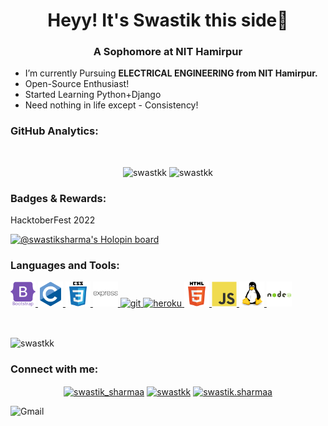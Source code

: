 <h1 align="center">Heyy! It's Swastik this side👋</h1>
<h3 align="center">A Sophomore at NIT Hamirpur</h3>

- I’m currently Pursuing **ELECTRICAL ENGINEERING from NIT Hamirpur.**
- Open-Source Enthusiast!
- Started Learning Python+Django
- Need nothing in life except - Consistency!

<h3>GitHub Analytics:</h3>
<br>
 <p align="center">
    <img src="https://github-readme-stats.vercel.app/api?username=swastkk&show_icons=true&theme=tokyonight" alt="swastkk" style="width:40%;"/>
    <img src="https://github-readme-streak-stats.herokuapp.com/?user=swastkk&layout=compact&theme=tokyonight" alt="swastkk" style="width:40%;"/>
  </p>
  <h3>Badges & Rewards:</h3>
HacktoberFest 2022

[![@swastiksharma's Holopin board](https://holopin.me/swastiksharma)](https://holopin.io/@swastiksharma)


<h3 align="left">Languages and Tools:</h3>
<p align="left"> <a href="https://getbootstrap.com" target="_blank" rel="noreferrer"> <img src="https://raw.githubusercontent.com/devicons/devicon/master/icons/bootstrap/bootstrap-plain-wordmark.svg" alt="bootstrap" width="40" height="40"/> </a> <a href="https://www.cprogramming.com/" target="_blank" rel="noreferrer"> <img src="https://raw.githubusercontent.com/devicons/devicon/master/icons/c/c-original.svg" alt="c" width="40" height="40"/> </a> <a href="https://www.w3schools.com/css/" target="_blank" rel="noreferrer"> <img src="https://raw.githubusercontent.com/devicons/devicon/master/icons/css3/css3-original-wordmark.svg" alt="css3" width="40" height="40"/> </a> <a href="https://expressjs.com" target="_blank" rel="noreferrer"> <img src="https://raw.githubusercontent.com/devicons/devicon/master/icons/express/express-original-wordmark.svg" alt="express" width="40" height="40"/> </a> <a href="https://git-scm.com/" target="_blank" rel="noreferrer"> <img src="https://www.vectorlogo.zone/logos/git-scm/git-scm-icon.svg" alt="git" width="40" height="40"/> </a> <a href="https://heroku.com" target="_blank" rel="noreferrer"> <img src="https://www.vectorlogo.zone/logos/heroku/heroku-icon.svg" alt="heroku" width="40" height="40"/> </a> <a href="https://www.w3.org/html/" target="_blank" rel="noreferrer"> <img src="https://raw.githubusercontent.com/devicons/devicon/master/icons/html5/html5-original-wordmark.svg" alt="html5" width="40" height="40"/> </a> <a href="https://developer.mozilla.org/en-US/docs/Web/JavaScript" target="_blank" rel="noreferrer"> <img src="https://raw.githubusercontent.com/devicons/devicon/master/icons/javascript/javascript-original.svg" alt="javascript" width="40" height="40"/> </a> <a href="https://www.linux.org/" target="_blank" rel="noreferrer"> <img src="https://raw.githubusercontent.com/devicons/devicon/master/icons/linux/linux-original.svg" alt="linux" width="40" height="40"/> </a> <a href="https://nodejs.org" target="_blank" rel="noreferrer"> <img src="https://raw.githubusercontent.com/devicons/devicon/master/icons/nodejs/nodejs-original-wordmark.svg" alt="nodejs" width="40" height="40"/> </a> </p>
<br>
<p><img align="center" src="https://github-readme-stats.vercel.app/api/top-langs?username=swastkk&show_icons=true&locale=en&layout=compact&theme=tokyonight" alt="swastkk" /></p>
<h3 align="left">Connect with me:</h3>
<p align="center">
<a href="https://twitter.com/swastik_sharmaa" target="blank"><img align="center" src="https://raw.githubusercontent.com/rahuldkjain/github-profile-readme-generator/master/src/images/icons/Social/twitter.svg" alt="swastik_sharmaa" height="30" width="40" /></a>
<a href="https://linkedin.com/in/swastkk" target="blank"><img align="center" src="https://raw.githubusercontent.com/rahuldkjain/github-profile-readme-generator/master/src/images/icons/Social/linked-in-alt.svg" alt="swastkk" height="30" width="40" /></a>
<a href="https://instagram.com/swastik.sharmaa" target="blank"><img align="center" src="https://raw.githubusercontent.com/rahuldkjain/github-profile-readme-generator/master/src/images/icons/Social/instagram.svg" alt="swastik.sharmaa" height="30" width="40" /></a
 </p>
 
<a href="mailto:swastkk@gmail.com"><img alt="Gmail" src="https://img.shields.io/badge/Gmail-D14836?style=for-the-badge&logo=gmail&logoColor=white" style="position: absolute;" /></a>



